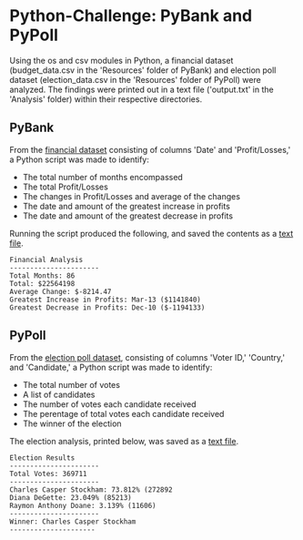 # Python-Challenge: PyBank and PyPoll
Using the os and csv modules in Python, a financial dataset (budget_data.csv in the 'Resources' folder of PyBank) and election poll dataset (election_data.csv in the 'Resources' folder of PyPoll) were analyzed. The findings were printed out in a text file ('output.txt' in the 'Analysis' folder) within their respective directories. 

## PyBank

From the [financial dataset](PyBank/Resources/budget_data.csv) consisting of columns 'Date' and 'Profit/Losses,' a Python script was made to identify:
  - The total number of months encompassed 
  - The total Profit/Losses
  - The changes in Profit/Losses and average of the changes
  - The date and amount of the greatest increase in profits
  - The date and amount of the greatest decrease in profits

Running the script produced the following, and saved the contents as a [text file](PyBank/Analysis/output.txt).
```
Financial Analysis
----------------------
Total Months: 86
Total: $22564198
Average Change: $-8214.47
Greatest Increase in Profits: Mar-13 ($1141840)
Greatest Decrease in Profits: Dec-10 ($-1194133)
```

## PyPoll

From the [election poll dataset](PyPoll/Resources/election_data.csv), consisting of columns 'Voter ID,' 'Country,' and 'Candidate,' a Python script was made to identify:
  - The total number of votes
  - A list of candidates
  - The number of votes each candidate received 
  - The perentage of total votes each candidate received 
  - The winner of the election 

The election analysis, printed below, was saved as a [text file](PyPoll/Analysis/output.txt). 
```
Election Results
----------------------
Total Votes: 369711
----------------------
Charles Casper Stockham: 73.812% (272892
Diana DeGette: 23.049% (85213)
Raymon Anthony Doane: 3.139% (11606)
----------------------
Winner: Charles Casper Stockham
---------------------
```
